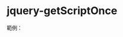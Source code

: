 # jquery-getScriptOnce
範例：
<pre>
<code>
<script type="text/javascript">
jQuery.getScriptOnce("<c:url value='/resource/js/tinymce/tinymce.min.js' />", function() {
	tinymce.baseURL = "<c:url value='/resource/js/tinymce' />";
	tinymce.suffix = ".min",
	tinymce.init({
		id: "${id}",
		selector: "#${id}",
		language : "zh_TW",
		auto_focus : "${id}",
		object_resizing : true,
		plugins : "advlist anchor autolink charmap code hr image link lists nonbreaking pagebreak preview print searchreplace table textcolor paste",
		toolbar : "undo redo | bold italic fontsizeselect forecolor backcolor subscript superscript blockquote | alignleft aligncenter alignright indent outdent | bullist numlist | link image | removeformat code",
		//	image_list:[
		//		{title: 'My image 1', value: 'http://www.tinymce.com/my1.gif'},
		//		{title: 'My image 2', value: 'http://www.moxiecode.com/my2.gif'}
		//	],
		pagebreak_separator : "<!-- html-editor page break -->",
		image_advtab : true,
		nonbreaking_force_tab : true,
		paste_data_images: true
	});
	jQuery("#${id}").show();
});
</script>
</code>
</pre>